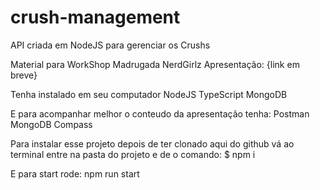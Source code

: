 # crush-management
API criada em NodeJS para gerenciar os Crushs

Material para WorkShop Madrugada NerdGirlz
Apresentação: {link em breve}

Tenha instalado em seu computador
NodeJS
TypeScript
MongoDB

E para acompanhar melhor o conteudo da apresentação tenha:
Postman
MongoDB Compass

Para instalar esse projeto depois de ter clonado aqui do github vá ao terminal entre na pasta do projeto e de o comando: 
$ npm i

E para start rode:
npm run start
